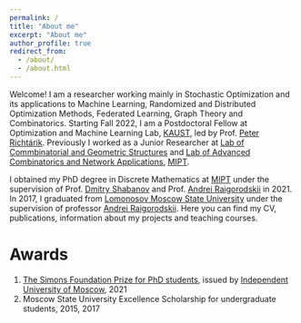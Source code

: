 ```yaml
---
permalink: /
title: "About me"
excerpt: "About me"
author_profile: true
redirect_from: 
  - /about/
  - /about.html
---
```


Welcome! I am a researcher working mainly in Stochastic Optimization and its applications to Machine Learning, Randomized and Distributed Optimization Methods, Federated Learning, Graph Theory and Combinatorics. Starting Fall 2022, I am a Postdoctoral Fellow at Optimization and Machine Learning Lab, [KAUST](https://www.kaust.edu.sa/en/), led by Prof. [Peter Richtárik](https://richtarik.org/). Previously I worked as a Junior Researcher at [Lab of Commbinatorial and Geometric Structures](https://combgeo.org/en/) and [Lab of Advanced Combinatorics and Network Applications](https://mipt.ru/english/research/labs/laboratory-of-advanced-combinatorics-and-network-applications), [MIPT](https://mipt.ru/english/). 

I obtained my PhD degree in Discrete Mathematics at [MIPT](https://mipt.ru/education/post-graduate/demidovich-yuriy-aleksandrovich.php?clear_cache=Y) under the supervision of Prof. [Dmitry Shabanov](https://scholar.google.com/citations?user=InsQNgoAAAAJ&hl=en) and Prof. [Andrei Raigorodskii](https://scholar.google.com/citations?user=fzY42_QAAAAJ&hl=en) in 2021. In 2017, I graduated from [Lomonosov Moscow State University](https://www.msu.ru/en/) under the supervision of professor [Andrei Raigorodskii](https://scholar.google.com/citations?user=fzY42_QAAAAJ&hl=en). Here you can find my CV, publications, information about my projects and teaching courses.

Awards
======
1. [The Simons Foundation Prize for PhD students](https://ium.mccme.ru/Simons-konkurs/2021/SF-2021-stip-winners.html), issued by [Independent University of Moscow](https://en.wikipedia.org/wiki/Independent_University_of_Moscow), 2021
2. Moscow State University Excellence Scholarship for undergraduate students, 2015, 2017

